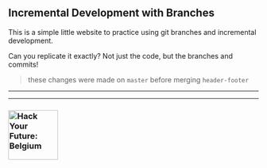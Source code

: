 ## Incremental Development with Branches

This is a simple little website to practice using git branches and incremental development.

Can you replicate it exactly?  Not just the code, but the branches and commits!

> these changes were made on ```master``` before merging ```header-footer```

---
---
### <a href="https://hackyourfuture.be" target="_blank"><img src="https://user-images.githubusercontent.com/18554853/63941625-4c7c3d00-ca6c-11e9-9a76-8d5e3632fe70.jpg" width="100" height="100" alt="Hack Your Future: Belgium"></img></a>
